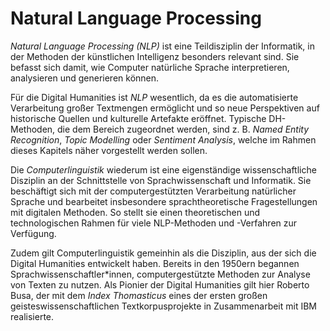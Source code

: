 # Natural Language Processing
 
*Natural Language Processing (NLP)* ist eine Teildisziplin der Informatik, in der Methoden der künstlichen Intelligenz besonders relevant sind. Sie befasst sich damit, wie Computer natürliche Sprache interpretieren, analysieren und generieren können.

Für die Digital Humanities ist *NLP* wesentlich, da es die automatisierte Verarbeitung großer Textmengen ermöglicht und so neue Perspektiven auf historische Quellen und kulturelle Artefakte eröffnet. Typische DH-Methoden, die dem Bereich zugeordnet werden, sind z. B. *Named Entity Recognition*, *Topic Modelling* oder *Sentiment Analysis*, welche im Rahmen dieses Kapitels näher vorgestellt werden sollen.

Die *Computerlinguistik* wiederum ist eine eigenständige wissenschaftliche Disziplin an der Schnittstelle von Sprachwissenschaft und Informatik. Sie beschäftigt sich mit der computergestützten Verarbeitung natürlicher Sprache und bearbeitet insbesondere sprachtheoretische Fragestellungen mit digitalen Methoden. So stellt sie einen theoretischen und technologischen Rahmen für viele NLP-Methoden und -Verfahren zur Verfügung. 

Zudem gilt Computerlinguistik gemeinhin als die Disziplin, aus der sich die Digital Humanities entwickelt haben. Bereits in den 1950ern begannen Sprachwissenschaftler\*innen, computergestützte Methoden zur Analyse von Texten zu nutzen. Als Pionier der Digital Humanities gilt hier Roberto Busa, der mit dem *Index Thomasticus* eines der ersten großen geisteswissenschaftlichen Textkorpusprojekte in Zusammenarbeit mit IBM realisierte.